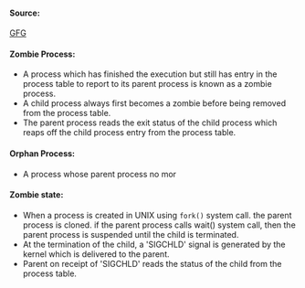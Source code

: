 #### Source:
[GFG](https://www.geeksforgeeks.org/zombie-processes-prevention/)


#### Zombie Process:

* A process which has finished the execution but still has entry in the process table to report to its parent process is known as a zombie process.
*  A child process always first becomes a zombie before being removed from the process table.
* The parent process reads the exit status of the child process which reaps off the child process entry from the process table.

#### Orphan Process:

* A process whose parent process no mor
#### Zombie state:

* When a process is created in UNIX using `fork()` system call. the parent process is cloned. if the parent process calls wait() system call, then the parent process is suspended until the child is terminated.
* At the termination of the child, a 'SIGCHLD' signal is generated by the kernel which is delivered to the parent.
* Parent on receipt of 'SIGCHLD' reads the status of the child from the process table.
